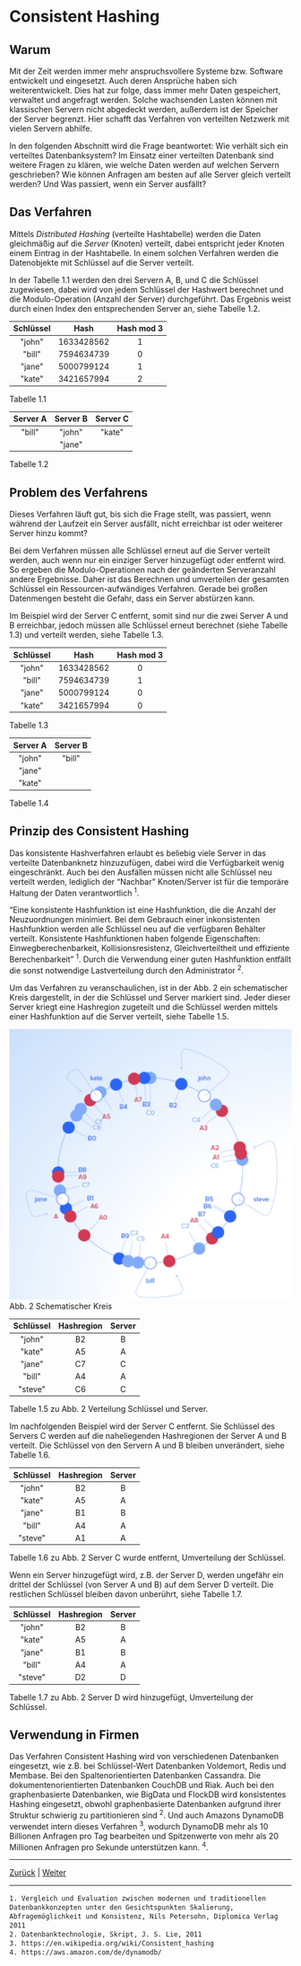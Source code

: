 # Consistent Hashing  

## Warum  

Mit der Zeit werden immer mehr anspruchsvollere Systeme bzw. Software entwickelt und eingesetzt. Auch deren Ansprüche haben sich weiterentwickelt. Dies hat zur folge, dass immer mehr Daten gespeichert, verwaltet und angefragt werden. Solche wachsenden Lasten können mit klassischen Servern nicht  abgedeckt werden, außerdem ist der Speicher der Server begrenzt. Hier schafft das Verfahren von verteilten Netzwerk mit vielen Servern abhilfe.  

In den folgenden Abschnitt wird die Frage beantwortet: Wie verhält sich ein verteiltes Datenbanksystem?  Im Einsatz einer verteilten Datenbank sind weitere Fragen zu klären, wie welche Daten werden auf welchen Servern geschrieben? Wie können Anfragen am besten auf alle Server gleich verteilt werden?  Und Was passiert, wenn ein Server ausfällt?

## Das Verfahren  

Mittels _Distributed Hashing_ (verteilte Hashtabelle)  werden die Daten gleichmäßig auf die _Server_ (Knoten) verteilt,  dabei entspricht jeder Knoten einem Eintrag in der Hashtabelle. In einem solchen Verfahren werden die Datenobjekte mit Schlüssel auf die Server verteilt.

In der Tabelle 1.1 werden den drei Servern A, B, und C die Schlüssel zugewiesen, dabei wird von jedem Schlüssel der Hashwert berechnet und die Modulo-Operation (Anzahl der Server) durchgeführt. Das Ergebnis weist durch einen Index den entsprechenden Server an, siehe Tabelle 1.2.  

| Schlüssel |    Hash    | Hash mod 3 |
| :-------: | :--------: | :--------: |
|  "john"   | 1633428562 |     1      |
|  "bill"   | 7594634739 |     0      |
|  "jane"   | 5000799124 |     1      |
|  "kate"   | 3421657994 |     2      |  

Tabelle 1.1  

| Server A | Server B | Server C |
| :------: | :------: | :------: |
|  "bill"  |  "john"  |  "kate"  |
|          |  "jane"  |          |  

Tabelle 1.2  

## Problem des Verfahrens  

Dieses Verfahren läuft gut, bis sich die Frage stellt, was passiert, wenn während der Laufzeit ein Server ausfällt, nicht erreichbar ist oder weiterer Server hinzu kommt? 

Bei dem Verfahren müssen alle Schlüssel erneut auf die Server verteilt werden, auch wenn nur ein einziger Server hinzugefügt oder entfernt wird. So ergeben die Modulo-Operationen nach der geänderten Serveranzahl andere Ergebnisse. Daher ist das Berechnen und umverteilen der gesamten Schlüssel ein Ressourcen-aufwändiges Verfahren. Gerade bei großen Datenmengen besteht die Gefahr, dass ein Server abstürzen kann.

Im Beispiel wird der Server C entfernt, somit sind nur die zwei Server A und B erreichbar, jedoch müssen alle Schlüssel erneut berechnet  (siehe Tabelle 1.3) und verteilt werden, siehe Tabelle 1.3.  

| Schlüssel |    Hash    | Hash mod 3 |
| :-------: | :--------: | :--------: |
|  "john"   | 1633428562 |     0      |
|  "bill"   | 7594634739 |     1      |
|  "jane"   | 5000799124 |     0      |
|  "kate"   | 3421657994 |     0      |  

Tabelle 1.3  

| Server A | Server B |
| :------: | :------: |
|  "john"  |  "bill"  |
|  "jane"  |          |
|  "kate"  |          |  

Tabelle 1.4  

## Prinzip des Consistent Hashing  

Das konsistente Hashverfahren erlaubt es beliebig viele Server in das verteilte Datenbanknetz hinzuzufügen, dabei wird die Verfügbarkeit wenig eingeschränkt. Auch bei den Ausfällen müssen nicht alle Schlüssel neu verteilt werden, lediglich der “Nachbar” Knoten/Server ist für die temporäre Haltung der Daten verantwortlich <sup>1</sup>.

“Eine konsistente Hashfunktion ist eine Hashfunktion, die die Anzahl der Neuzuordnungen minimiert. Bei dem Gebrauch einer inkonsistenten Hashfunktion werden alle Schlüssel neu auf die verfügbaren Behälter verteilt. Konsistente Hashfunktionen haben folgende Eigenschaften: Einwegberechenbarkeit, Kollisionsresistenz, Gleichverteiltheit und effiziente Berechenbarkeit” <sup>1</sup>.  Durch die Verwendung einer guten Hashfunktion entfällt die sonst notwendige Lastverteilung durch den Administrator <sup>2</sup>.

Um das Verfahren zu veranschaulichen, ist in der Abb. 2 ein schematischer Kreis dargestellt, in der die Schlüssel und Server markiert sind. Jeder dieser Server kriegt eine Hashregion zugeteilt und die Schlüssel werden mittels einer Hashfunktion auf die Server verteilt, siehe Tabelle 1.5.  


![schematischer Kreis](images/circleSmaller.png "Abb. 2 Schematischer Kreis")  
Abb. 2 Schematischer Kreis  

| Schlüssel | Hashregion | Server |
| :-------: | :--------: | :----: |
|  "john"   |     B2     |   B    |
|  "kate"   |     A5     |   A    |
|  "jane"   |     C7     |   C    |
|  "bill"   |     A4     |   A    |
|  "steve"  |     C6     |   C    |  

Tabelle 1.5 zu Abb. 2 Verteilung Schlüssel und Server.  

Im nachfolgenden Beispiel wird der Server C entfernt. Sie Schlüssel des Servers C werden auf die naheliegenden Hashregionen der Server A und B verteilt. Die Schlüssel von den Servern A und B bleiben unverändert, siehe Tabelle 1.6.  

| Schlüssel | Hashregion | Server |
| :-------: | :--------: | :----: |
|  "john"   |     B2     |   B    |
|  "kate"   |     A5     |   A    |
|  "jane"   |     B1     |   B    |
|  "bill"   |     A4     |   A    |
|  "steve"  |     A1     |   A    |  

Tabelle 1.6 zu Abb. 2 Server C wurde entfernt, Umverteilung der Schlüssel.  

Wenn ein Server hinzugefügt wird, z.B. der Server D, werden ungefähr ein drittel der Schlüssel (von Server A und B) auf dem Server D verteilt. Die restlichen Schlüssel bleiben davon unberührt, siehe Tabelle 1.7.  

| Schlüssel | Hashregion | Server |
| :-------: | :--------: | :----: |
|  "john"   |     B2     |   B    |
|  "kate"   |     A5     |   A    |
|  "jane"   |     B1     |   B    |
|  "bill"   |     A4     |   A    |
|  "steve"  |     D2     |   D    |  

Tabelle 1.7 zu Abb. 2 Server D wird hinzugefügt, Umverteilung der Schlüssel.  

## Verwendung in Firmen  

Das Verfahren Consistent Hashing wird von verschiedenen Datenbanken eingesetzt, wie z.B. bei Schlüssel-Wert Datenbanken Voldemort, Redis und Membase. Bei den Spaltenorientierten Datenbanken Cassandra. Die dokumentenorientierten Datenbanken CouchDB und Riak. Auch bei den graphenbasierte Datenbanken, wie BigData und FlockDB wird konsistentes Hashing eingesetzt, obwohl graphenbasierte Datenbanken aufgrund ihrer Struktur schwierig zu partitionieren sind <sup>2</sup>. Und auch Amazons DynamoDB verwendet intern dieses Verfahren <sup>3</sup>, wodurch DynamoDB mehr als 10 Billionen Anfragen pro Tag bearbeiten und Spitzenwerte von mehr als 20 Millionen Anfragen pro Sekunde unterstützen kann. <sup>4</sup>.  
  
____
[Zurück](04_Anwendungsfelder.md) | [Weiter](06_Quellen.md)  

____
```
1. Vergleich und Evaluation zwischen modernen und traditionellen Datenbankkonzepten unter den Gesichtspunkten Skalierung, Abfragemöglichkeit und Konsistenz, Nils Petersohn, Diplomica Verlag 2011  
2. Datenbanktechnologie, Skript, J. S. Lie, 2011  
3. https://en.wikipedia.org/wiki/Consistent_hashing  
4. https://aws.amazon.com/de/dynamodb/  
```